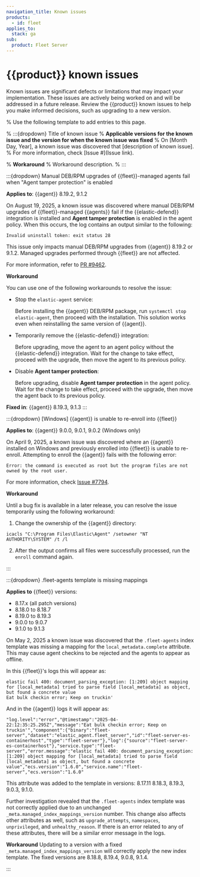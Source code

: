 ```yaml
---
navigation_title: Known issues
products:
  - id: fleet
applies_to:
  stack: ga
sub:
  product: Fleet Server
---
```


# {{product}} known issues

Known issues are significant defects or limitations that may impact your implementation. These issues are actively being worked on and will be addressed in a future release. Review the {{product}} known issues to help you make informed decisions, such as upgrading to a new version.

% Use the following template to add entries to this page.

% :::{dropdown} Title of known issue
% **Applicable versions for the known issue and the version for when the known issue was fixed**
% On [Month Day, Year], a known issue was discovered that [description of known issue].
% For more information, check [Issue #](Issue link).

% **Workaround**
% Workaround description.
% :::


:::{dropdown} Manual DEB/RPM upgrades of {{fleet}}-managed agents fail when "Agent tamper protection" is enabled

**Applies to**: {{agent}} 8.19.2, 9.1.2

On August 19, 2025, a known issue was discovered where manual DEB/RPM upgrades of {{fleet}}-managed {{agents}} fail if the {{elastic-defend}} integration is installed and **Agent tamper protection** is enabled in the agent policy. When this occurs, the log contains an output similar to the following:

```
Invalid uninstall token: exit status 28
```

This issue only impacts manual DEB/RPM upgrades from {{agent}} 8.19.2 or 9.1.2. Managed upgrades performed through {{fleet}} are not affected.

For more information, refer to [PR #9462](https://github.com/elastic/elastic-agent/pull/9462).

**Workaround**

You can use one of the following workarounds to resolve the issue:

- Stop the `elastic-agent` service:

   Before installing the {{agent}} DEB/RPM package, run `systemctl stop elastic-agent`, then proceed with the installation. This solution works even when reinstalling the same version of {{agent}}.

- Temporarily remove the {{elastic-defend}} integration:

   Before upgrading, move the agent to an agent policy without the {{elastic-defend}} integration. Wait for the change to take effect, proceed with the upgrade, then move the agent to its previous policy.

- Disable **Agent tamper protection**:

   Before upgrading, disable **Agent tamper protection** in the agent policy. Wait for the change to take effect, proceed with the upgrade, then move the agent back to its previous policy.

**Fixed in**: {{agent}} 8.19.3, 9.1.3
:::

:::{dropdown} [Windows] {{agent}} is unable to re-enroll into {{fleet}}

**Applies to**: {{agent}} 9.0.0, 9.0.1, 9.0.2 (Windows only)

On April 9, 2025, a known issue was discovered where an {{agent}} installed on Windows and previously enrolled into {{fleet}} is unable to re-enroll. Attempting to enroll the {{agent}} fails with the following error:

```shell
Error: the command is executed as root but the program files are not owned by the root user.
```

For more information, check [Issue #7794](https://github.com/elastic/elastic-agent/issues/7794).

**Workaround**

Until a bug fix is available in a later release, you can resolve the issue temporarily using the following workaround:

1. Change the ownership of the {{agent}} directory:

  ```shell
  icacls "C:\Program Files\Elastic\Agent" /setowner "NT AUTHORITY\SYSTEM" /t /l
  ```

2. After the output confirms all files were successfully processed, run the `enroll` command again.

:::

:::{dropdown} .fleet-agents template is missing mappings

**Applies to** {{fleet}} versions:
* 8.17.x (all patch versions)
* 8.18.0 to 8.18.7
* 8.19.0 to 8.19.3
* 9.0.0 to 9.0.7
* 9.1.0 to 9.1.3

On May 2, 2025 a known issue was discovered that the `.fleet-agents` index template was missing a mapping for the `local_metadata.complete` attribute. This may cause agent checkins to be rejected and the agents to appear as offline.

In this {{fleet}}'s logs this will appear as:
```shell
elastic fail 400: document_parsing_exception: [1:209] object mapping for [local_metadata] tried to parse field [local_metadata] as object, but found a concrete value
Eat bulk checkin error; Keep on truckin'
```

And in the {{agent}} logs it will appear as:
```shell
"log.level":"error","@timestamp":"2025-04-22:12:35:25.295Z","message":"Eat bulk checkin error; Keep on truckin'","component":{"binary":"fleet-server","dataset":"elastic_agent.fleet_server","id":"fleet-server-es-containerhost","type":"fleet-server"},"log":{"source":"fleet-server-es-containerhost"},"service.type":"fleet-server","error.message":"elastic fail 400: document_parsing_exception: [1:209] object mapping for [local_metadata] tried to parse field [local_metadata] as object, but found a concrete value","ecs.version":"1.6.0","service.name":"fleet-server","ecs.version":"1.6.0"
```

This attribute was added to the template in versions: 8.17.11 8.18.3, 8.19.3, 9.0.3, 9.1.0.

Further investigation revealed that the `.fleet-agents` index template was not correctly applied due to an unchanged `_meta.managed_index_mappings_version` number.
This change also affects other attributes as well, such as `upgrade_attempts`, `namespaces`, `unprivileged`, and `unhealthy_reason`.
If there is an error related to any of these attributes, there will be a similar error message in the logs.

**Workaround**
Updating to a version with a fixed `_meta.managed_index_mappings_version` will correctly apply the new index template.
The fixed versions are 8.18.8, 8.19.4, 9.0.8, 9.1.4.

:::
